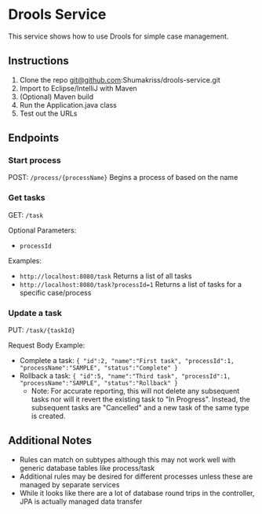 # Drools Service
This service shows how to use Drools for simple case management.

## Instructions

1. Clone the repo git@github.com:Shumakriss/drools-service.git
1. Import to Eclipse/IntelliJ with Maven
1. (Optional) Maven build
1. Run the Application.java class
1. Test out the URLs

## Endpoints

### Start process
POST: `/process/{processName}`
Begins a process of based on the name

### Get tasks
GET: `/task`

Optional Parameters:
* `processId`

Examples:
* `http://localhost:8080/task` Returns a list of all tasks
* `http://localhost:8080/task?processId=1` Returns a list of tasks for a specific case/process

### Update a task
PUT: `/task/{taskId}`

Request Body Example:
* Complete a task:
`{
 	"id":2,
 	"name":"First task",
 	"processId":1,
 	"processName":"SAMPLE",
 	"status":"Complete"
 }`
 * Rollback a task:
 `{
  	"id":5,
  	"name":"Third task",
  	"processId":1,
  	"processName":"SAMPLE",
  	"status":"Rollback"
  }`
    * Note: For accurate reporting, this will not delete any subsequent tasks nor will it revert the existing task to 
     "In Progress". Instead, the subsequent tasks are "Cancelled" and a new task of the same type is created.
 


## Additional Notes
* Rules can match on subtypes although this may not work well with generic database tables like process/task
* Additional rules may be desired for different processes unless these are managed by separate services
* While it looks like there are a lot of database round trips in the controller, JPA is actually managed data transfer